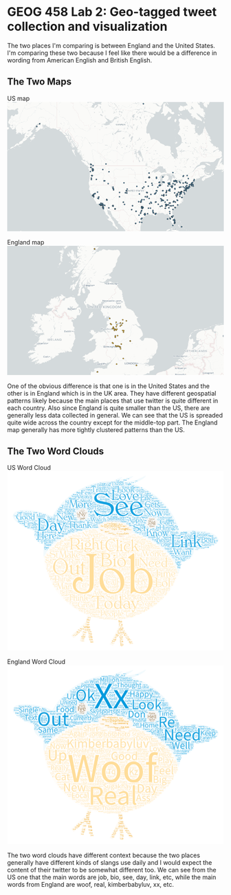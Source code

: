 
# GEOG 458 Lab 2: Geo-tagged tweet collection and visualization


The two places I'm comparing is between England and the United States. I'm comparing these two because I feel like there would be a difference in wording from American English and British English. 


## The Two Maps
US map
![plot](img/map1.png)

England map
![plot](img/map2.png)


One of the obvious difference is that one is in the United States and the other is in England which is in the UK area. They have different geospatial patterns likely because the main places that use twitter is quite different in each country. Also since England is quite smaller than the US, there are generally less data collected in general. We can see that the US is spreaded quite wide across the country except for the middle-top part. The England map generally has more tightly clustered patterns than the US. 

## The Two Word Clouds

US Word Cloud
![plot](img/wordart1.png)

England Word Cloud
![plot](img/wordart2.png)

The two word clouds have different context because the two places generally have different kinds of slangs use daily and I would expect the content of their twitter to be somewhat different too. We can see from the US one that the main words are job, bio, see, day, link, etc, while the main words from England are woof, real, kimberbabyluv, xx, etc. 